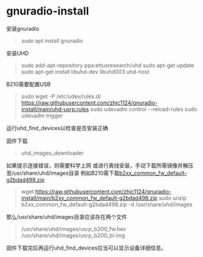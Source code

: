 # gnuradio-install
安装gnuradio
>sudo apt install gnuradio

安装UHD
>sudo add-apt-repository ppa:ettusresearch/uhd
>sudo apt-get update
>sudo apt-get install libuhd-dev libuhd003 uhd-host

B210需要配置USB
>sudo wget -P /etc/udev/rules.d/ https://raw.githubusercontent.com/zhjc1124/gnuradio-install/main/uhd-usrp.rules
>sudo udevadm control --reload-rules
>sudo udevadm trigger

运行uhd_find_devices以检查是否安装正确

固件下载
>uhd_images_downloader

如果提示连接错误，则需要科学上网
或进行离线安装，手动下载所需镜像并解压至/usr/share/uhd/images目录
例如B210需下载[b2xx_common_fw_default-g2bdad498.zip](https://files.ettus.com/binaries/cache/usrp1/fpga-6bea23d/usrp1_b100_fw_default-g6bea23d.zip)
>wget https://raw.githubusercontent.com/zhjc1124/gnuradio-install/main/b2xx_common_fw_default-g2bdad498.zip
>sudo unzip b2xx_common_fw_default-g2bdad498.zip -d /usr/share/uhd/images

那么/usr/share/uhd/images目录应该存在两个文件
>/usr/share/uhd/images/usrp_b200_fw.hex
>/usr/share/uhd/images/usrp_b200_bl.img 

固件下载完后再运行uhd_find_devices应当可以显示设备详细信息。

